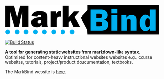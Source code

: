 <img src="docs/images/logo-lightbackground.png" width="600" />

[![Build Status](https://travis-ci.org/MarkBind/markbind.svg?branch=master)](https://travis-ci.org/MarkBind/markbind)

**A tool for generating static websites from markdown-like syntax**. Optimized for content-heavy instructional websites websites e.g., course websites, tutorials, project/product doucumentation, textbooks.

The MarkBind website is [here](https://markbind.github.io/markbind/).
